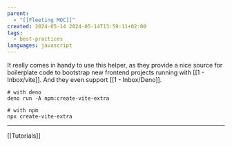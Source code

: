 ```yaml
---
parent:
  - "[[Fleeting MOC]]"
created: 2024-05-14 2024-05-14T13:59:11+02:00
tags:
  - best-practices
languages: javascript
---
```


It really comes in handy to use this helper, as they provide a nice source for boilerplate code to bootstrap new frontend projects running with [[1 - Inbox/vite]]. And they even support [[1 - Inbox/Deno]].

```shell
# with deno
deno run -A npm:create-vite-extra

# with npm
npx create-vite-extra
```

---

[[Tutorials]]
